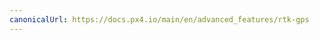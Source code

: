 ```yaml
---
canonicalUrl: https://docs.px4.io/main/en/advanced_features/rtk-gps
---
```


<Redirect to="../gps_compass/rtk_gps" />
